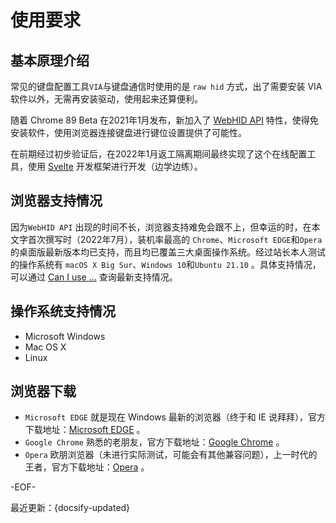 # 使用要求

## 基本原理介绍
常见的键盘配置工具`VIA`与键盘通信时使用的是 `raw hid` 方式，出了需要安装 VIA 软件以外，无需再安装驱动，使用起来还算便利。

随着 Chrome 89 Beta 在2021年1月发布，新加入了 [WebHID API](https://developer.mozilla.org/en-US/docs/Web/API/WebHID_API) 特性，使得免安装软件，使用浏览器连接键盘进行键位设置提供了可能性。

在前期经过初步验证后，在2022年1月返工隔离期间最终实现了这个在线配置工具，使用 [Svelte](https://svelte.dev/) 开发框架进行开发（边学边练）。

## 浏览器支持情况

因为`WebHID API` 出现的时间不长，浏览器支持难免会跟不上，但幸运的时，在本文字首次撰写时（2022年7月），装机率最高的 `Chrome`、`Microsoft EDGE`和`Opera` 的桌面版最新版本均已支持，而且均已覆盖三大桌面操作系统。经过站长本人测试的操作系统有 `macOS X Big Sur`、`Windows 10`和`Ubuntu 21.10` 。具体支持情况，可以通过 [Can I use ...](https://caniuse.com/?search=WebHID%20API) 查询最新支持情况。

## 操作系统支持情况

- Microsoft Windows
- Mac OS X
- Linux


## 浏览器下载

- `Microsoft EDGE` 就是现在 Windows 最新的浏览器（终于和 IE 说拜拜），官方下载地址：[Microsoft EDGE](https://www.microsoft.com/zh-cn/edge?r=1) 。
- `Google Chrome` 熟悉的老朋友，官方下载地址：[Google Chrome](https://www.google.cn/chrome/) 。
- `Opera` 欧朋浏览器（未进行实际测试，可能会有其他兼容问题），上一时代的王者，官方下载地址：[Opera](https://www.opera.com/zh-cn) 。

-EOF-

最近更新：{docsify-updated}